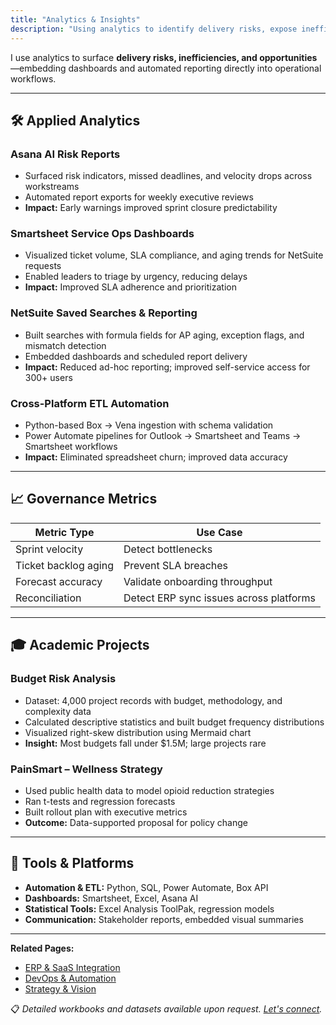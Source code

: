 ```yaml
---
title: "Analytics & Insights"
description: "Using analytics to identify delivery risks, expose inefficiencies, and improve cross-functional coordination through dashboards and automated reporting."
---
```


I use analytics to surface **delivery risks, inefficiencies, and opportunities**—embedding dashboards and automated reporting directly into operational workflows.

---

## 🛠 Applied Analytics

### Asana AI Risk Reports
- Surfaced risk indicators, missed deadlines, and velocity drops across workstreams  
- Automated report exports for weekly executive reviews  
- **Impact:** Early warnings improved sprint closure predictability  

### Smartsheet Service Ops Dashboards
- Visualized ticket volume, SLA compliance, and aging trends for NetSuite requests  
- Enabled leaders to triage by urgency, reducing delays  
- **Impact:** Improved SLA adherence and prioritization  

### NetSuite Saved Searches & Reporting
- Built searches with formula fields for AP aging, exception flags, and mismatch detection  
- Embedded dashboards and scheduled report delivery  
- **Impact:** Reduced ad-hoc reporting; improved self-service access for 300+ users  

### Cross-Platform ETL Automation
- Python-based Box → Vena ingestion with schema validation  
- Power Automate pipelines for Outlook → Smartsheet and Teams → Smartsheet workflows  
- **Impact:** Eliminated spreadsheet churn; improved data accuracy  

---

## 📈 Governance Metrics

| Metric Type          | Use Case                                 |
|----------------------|------------------------------------------|
| Sprint velocity      | Detect bottlenecks                       |
| Ticket backlog aging | Prevent SLA breaches                     |
| Forecast accuracy    | Validate onboarding throughput           |
| Reconciliation       | Detect ERP sync issues across platforms  |

---

## 🎓 Academic Projects

### Budget Risk Analysis
- Dataset: 4,000 project records with budget, methodology, and complexity data  
- Calculated descriptive statistics and built budget frequency distributions  
- Visualized right-skew distribution using Mermaid chart  
- **Insight:** Most budgets fall under $1.5M; large projects rare  

### PainSmart – Wellness Strategy
- Used public health data to model opioid reduction strategies  
- Ran t-tests and regression forecasts  
- Built rollout plan with executive metrics  
- **Outcome:** Data-supported proposal for policy change  

---

## 🔧 Tools & Platforms
- **Automation & ETL:** Python, SQL, Power Automate, Box API  
- **Dashboards:** Smartsheet, Excel, Asana AI  
- **Statistical Tools:** Excel Analysis ToolPak, regression models  
- **Communication:** Stakeholder reports, embedded visual summaries  

---

**Related Pages:**  
- [ERP & SaaS Integration](/saas)  
- [DevOps & Automation](/devops)  
- [Strategy & Vision](/strategy)  

📋 *Detailed workbooks and datasets available upon request. [Let's connect](/contact).*
